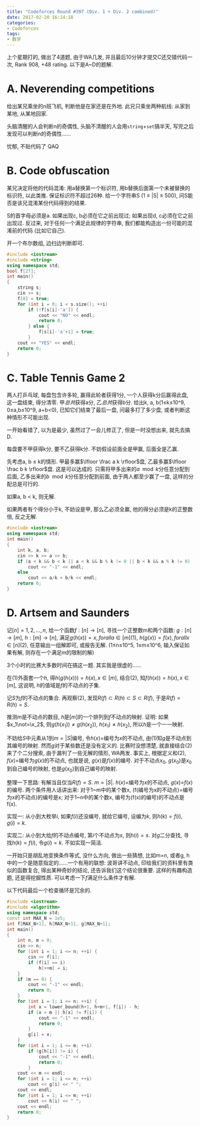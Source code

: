 ```yaml
---
title: "Codeforces Round #397 (Div. 1 + Div. 2 combined)"
date: 2017-02-20 16:14:18
categories:
- Codeforces
tags:
- 数学
---
```

上个星期打的, 做出了4道题, 由于WA几发, 并且最后10分钟才提交C还交错代码一次, Rank 908, +48 rating. 以下是A~D的题解.

<!--more-->
# A. Neverending competitions
给出某兄乘坐的n班飞机, 判断他是在家还是在外地. 此兄只乘坐两种航线: 从家到某地, 从某地回家.

头脑清醒的人会判断n的奇偶性, 头脑不清醒的人会用`string`+`set`搞半天, 写完之后发现可以判断n的奇偶性......

忧郁, 不贴代码了 QAQ

# B. Code obfuscation
某兄决定将他的代码混淆: 用a替换第一个标识符, 用b替换后面第一个未被替换的标识符, 以此类推. 保证标识符不超过26种. 给一个字符串S (1 &le; |S| &le; 500), 问S能否是该兄混淆某份代码得到的结果.

S的首字母必须是a. 如果出现c, b必须在它之前出现过; 如果出现d, c必须在它之前出现过. 反过来, 对于任何一个满足此规律的字符串, 我们都能构造出一份可能的混淆前的代码 (比如它自己).

开一个布尔数组, 边扫边判断即可.

```cpp
#include <iostream>
#include <string>
using namespace std;
bool f[27];
int main()
{
	string s;
	cin >> s;
	f[0] = true;
	for (int i = 0; i < s.size(); ++i)
		if (!f[s[i]-'a']) {
			cout << "NO" << endl;
			return 0;
		} else {
			f[s[i]-'a'+1] = true;
		}
	cout << "YES" << endl;
	return 0;
}
```

# C. Table Tennis Game 2
两人打乒乓球, 每盘包含许多轮, 赢得此轮者获得1分, 一个人获得k分后赢得此盘, 这一盘结束, 得分清零. 甲*总共*获得a分, 乙*总共*获得b分. 给出k, a, b(1&le;k&le;10^9, 0&le;a,b&le;10^9, a+b&lt;0), 已知它们结束了最后一盘, 问最多打了多少盘, 或者判断这种情形不可能出现.

一开始看错了, 以为是最少, 虽然过了一会儿修正了, 但是一时没想出来, 就先去搞D.

每盘要不甲获得k分, 要不乙获得k分. 不妨假设前面全是甲赢, 后面全是乙赢.

先考虑a, b &le; k的情形. 甲最多赢$\lfloor \frac a k \rfloor$盘, 乙最多赢$\lfloor \frac b k \rfloor$盘. 这是可以达成的. 只需将甲多出来的$a\mod k$分任意分配到后面, 乙多出来的$b\mod k$分任意分配到前面, 由于两人都至少赢了一盘, 这样的分配总是可行的.

如果a, b &lt; k, 则无解.

如果两者有个得分小于k, 不妨设是甲, 那么乙必须全赢, 他的得分必须是k的正整数倍, 反之无解.

```cpp
#include <iostream>
using namespace std;
int main()
{
	int k, a, b;
	cin >> k >> a >> b;
	if (a < k && b < k || a < k && b % k != 0 || b < k && a % k != 0)
		cout << "-1" << endl;
	else
		cout << a/k + b/k << endl;
	return 0;
}
```

# D. Artsem and Saunders
记$[n] = {1, 2, \ldots, n}$, 给一个函数$f:[n]\to[n]$, 寻找一个正整数m和两个函数: $g:[n]\to[m]$, $h:[m]\to[n]$, 满足$g(h(x))=x, for all a\in[m] (1)$, $h(g(x))=f(x), for all x\in[n] (2)$, 任意输出一组解即可, 或报告无解. (1&le;n&le;10^5, 1&le;m&le;10^6, 输入保证如果有解, 则存在一个满足m的限制的解)

3个小时的比赛大多数时间在搞这一题. 其实我是很虚的......

在$(1)$外面套一个$h$, 得$h(g(h(x)))=h(x), x\in[m]$, 结合(2), 知$f(h(x))=h(x), x\in[m]$, 这说明, $h$的值域是$f$的不动点的子集.

记$S$为$f$的不动点的集合. 再观察$(2)$, 发现$R(f) \subset R(h) \subset S \subset R(f)$, 于是$R(f)=R(h)=S$.

推测$m$是不动点的数目, $h$是$[m]$的一个排列到$f$不动点的映射. 证明: 如果$x_1\not=\x_2$, 则$g(h(x_1))\not=g(h(x_2))$, $h(x_1)\not=h(x_2)$, 所以$h$是一个一一映射.

不妨给$S$中元素从1到$m=|S|$编号, 令$h(x)$=编号为$x$的不动点, 由$(1)$知$g$是不动点到其编号的映射. 然而$g$对于某些数还是没有定义的. 比赛时没想清楚, 就直接结合$(2)$来了个二分搜索, 由于漏判了一些无解的情形, WA两发. 事实上, 根据定义和$(2)$, $f(x)$=编号为$g(x)$的不动点, 也就是说, $g(x)$是$f(x)$的编号. 对于不动点$x_0$, $g(x_0)$是$x_0$到自己编号的映射, 也是$g(x_0)$到自己编号的映射.

整理一下思路: 有解当且仅当$R(f)=S$. $m=|S|$. $h(x)$=编号为$x$的不动点, $g(x)$=$f(x)$的编号. 两个条件用人话讲出来: 对于1~m中的某个数x, (f(编号为x的不动点)=编号为x的不动点)的编号是x; 对于1~n中的某个数x, 编号为(f(x)的编号)的不动点是f(x).

实现一: 从小到大枚举$i$, 如果$f(i)$还没编号, 就给它编号, 设编为$k$, 则$h(k)=f(i)$, $g(i)=k$.

实现二: 从小到大给$f$的不动点编号, 第$i$个不动点为$s$, 则$h(i)=s$. 对$g$二分查找, 寻找$h(k)=f(i)$, 令$g(i)=k$. 不如实现一简洁.

一开始只是胡乱地变换条件等式, 没什么方向, 做出一些猜想, 比如m=n, 或者g, h中的一个是随意指定的......一个有用的联想: 波哥讲不动点, 印给我们的资料里有类似的函数复合, 得出某种奇妙的结论, 还告诉我们这个结论很重要. 这样的有趣构造题, 还是得挖掘性质. 可以考虑一下$f$满足什么条件才有解.

以下代码最后一个检查循环是冗余的.

```cpp
#include <iostream>
#include <algorithm>
using namespace std;
const int MAX_N = 1e5;
int f[MAX_N+1], h[MAX_N+1], g[MAX_N+1];
int main()
{
	int n, m = 0;
	cin >> n;
	for (int i = 1; i <= n; ++i) {
		cin >> f[i];
		if (f[i] == i)
			h[++m] = i;
	}
	if (m == 0) {
		cout << "-1" << endl;
		return 0;
	}
	for (int i = 1; i <= n; ++i) {
		int x = lower_bound(h+1, h+m+1, f[i]) - h;
		if (x > m || h[x] != f[i]) {
			cout << "-1" << endl;
			return 0;
		}
		g[i] = x;
	}
	for (int i = 1; i <= m; ++i)
		if (g[h[i]] != i) {
			cout << "-1" << endl;
			return 0;
		}
	cout << m << endl;
	for (int i = 1; i <= n; ++i)
		cout << g[i] << " ";
	cout << endl;
	for (int i = 1; i <= m; ++i)
		cout << h[i] << " ";
	cout << endl;
	return 0;
}
```